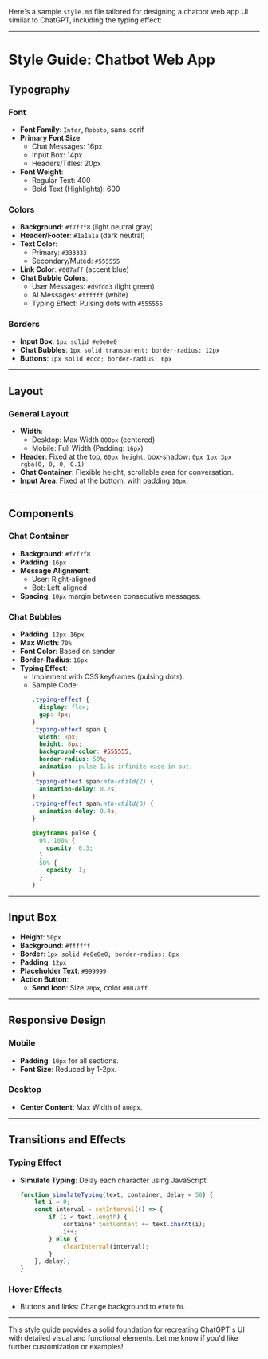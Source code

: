 Here's a sample `style.md` file tailored for designing a chatbot web app UI similar to ChatGPT, including the typing effect:

---

# **Style Guide: Chatbot Web App**

## **Typography**
### Font
- **Font Family**: `Inter`, `Roboto`, sans-serif
- **Primary Font Size**: 
  - Chat Messages: 16px
  - Input Box: 14px
  - Headers/Titles: 20px
- **Font Weight**: 
  - Regular Text: 400
  - Bold Text (Highlights): 600

### Colors
- **Background**: `#f7f7f8` (light neutral gray)
- **Header/Footer**: `#1a1a1a` (dark neutral)
- **Text Color**:
  - Primary: `#333333`
  - Secondary/Muted: `#555555`
- **Link Color**: `#007aff` (accent blue)
- **Chat Bubble Colors**: 
  - User Messages: `#d9fdd3` (light green)
  - AI Messages: `#ffffff` (white)
  - Typing Effect: Pulsing dots with `#555555`

### Borders
- **Input Box**: `1px solid #e0e0e0`
- **Chat Bubbles**: `1px solid transparent; border-radius: 12px`
- **Buttons**: `1px solid #ccc; border-radius: 6px`

---

## **Layout**
### **General Layout**
- **Width**: 
  - Desktop: Max Width `800px` (centered)
  - Mobile: Full Width (Padding: `16px`)
- **Header**: Fixed at the top, `60px height`, box-shadow: `0px 1px 3px rgba(0, 0, 0, 0.1)`
- **Chat Container**: Flexible height, scrollable area for conversation.
- **Input Area**: Fixed at the bottom, with padding `10px`.

---

## **Components**
### **Chat Container**
- **Background**: `#f7f7f8`
- **Padding**: `16px`
- **Message Alignment**:
  - User: Right-aligned
  - Bot: Left-aligned
- **Spacing**: `10px` margin between consecutive messages.

### **Chat Bubbles**
- **Padding**: `12px 16px`
- **Max Width**: `70%`
- **Font Color**: Based on sender
- **Border-Radius**: `16px`
- **Typing Effect**: 
  - Implement with CSS keyframes (pulsing dots).
  - Sample Code:
    ```css
    .typing-effect {
      display: flex;
      gap: 4px;
    }
    .typing-effect span {
      width: 8px;
      height: 8px;
      background-color: #555555;
      border-radius: 50%;
      animation: pulse 1.5s infinite ease-in-out;
    }
    .typing-effect span:nth-child(2) {
      animation-delay: 0.2s;
    }
    .typing-effect span:nth-child(3) {
      animation-delay: 0.4s;
    }

    @keyframes pulse {
      0%, 100% {
        opacity: 0.3;
      }
      50% {
        opacity: 1;
      }
    }
    ```

---

## **Input Box**
- **Height**: `50px`
- **Background**: `#ffffff`
- **Border**: `1px solid #e0e0e0; border-radius: 8px`
- **Padding**: `12px`
- **Placeholder Text**: `#999999`
- **Action Button**: 
  - **Send Icon**: Size `20px`, color `#007aff`

---

## **Responsive Design**
### Mobile
- **Padding**: `10px` for all sections.
- **Font Size**: Reduced by 1-2px.

### Desktop
- **Center Content**: Max Width of `800px`.

---

## **Transitions and Effects**
### **Typing Effect**
- **Simulate Typing**: Delay each character using JavaScript:
  ```javascript
  function simulateTyping(text, container, delay = 50) {
      let i = 0;
      const interval = setInterval(() => {
          if (i < text.length) {
              container.textContent += text.charAt(i);
              i++;
          } else {
              clearInterval(interval);
          }
      }, delay);
  }
  ```

### **Hover Effects**
- Buttons and links: Change background to `#f0f0f0`.

---

This style guide provides a solid foundation for recreating ChatGPT's UI with detailed visual and functional elements. Let me know if you'd like further customization or examples!